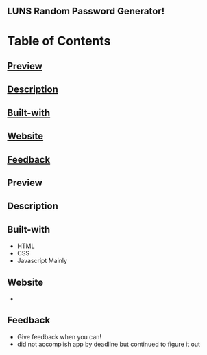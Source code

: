 ## LUNS Random Password Generator!

# Table of Contents

## [Preview](#Preview)

## [Description](#Description)

## [Built-with](#Built-with)

## [Website](#Website)

## [Feedback](#Feedback)

## Preview

## Description

## Built-with

- HTML
- CSS
- Javascript Mainly

## Website

-

## Feedback

- Give feedback when you can!
- did not accomplish app by deadline but continued to figure it out
